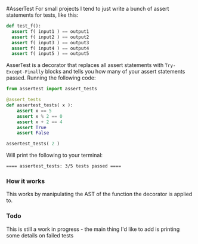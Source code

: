#AsserTest
For small projects I tend to just write a bunch of assert statements for tests, like this:

```python
def test_f():
  assert f( input1 ) == output1
  assert f( input2 ) == output2
  assert f( input3 ) == output3
  assert f( input4 ) == output4
  assert f( input5 ) == output5
```

AsserTest is a decorator that replaces all assert statements with `Try-Except-Finally` blocks and tells you how many of your assert statements passed. Running the following code:

```python
from assertest import assert_tests

@assert_tests
def assertest_tests( x ):
    assert x == 5
    assert x % 2 == 0
    assert x + 2 == 4
    assert True
    assert False

assertest_tests( 2 )
```

Will print the following to your terminal:

```
==== assertest_tests: 3/5 tests passed ====
```

### How it works
This works by manipulating the AST of the function the decorator is applied to.

### Todo
This is still a work in progress - the main thing I'd like to add is printing some details on failed tests
